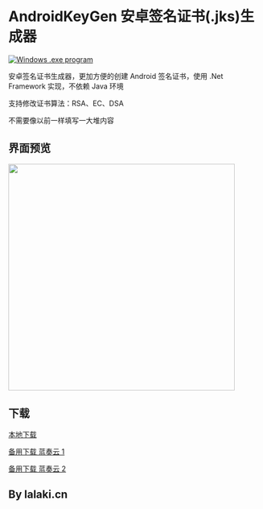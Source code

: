 # AndroidKeyGen 安卓签名证书(.jks)生成器

[![Windows .exe program](https://img.shields.io/badge/windows-.exe-0078D4?logo=windows)](https://ru.wikipedia.org/wiki/.EXE)

安卓签名证书生成器，更加方便的创建 Android 签名证书，使用 .Net Framework 实现，不依赖 Java 环境

支持修改证书算法：RSA、EC、DSA

不需要像以前一样填写一大堆内容

## 界面预览

<img src="https://cdn.jsdelivr.net/gh/lalakii/AndroidKeyGen/demo.png" width="450"/>

## 下载

[本地下载](https://github.com/lalakii/AndroidKeyGen/releases)

[备用下载 蓝奏云 1](https://a01.lanzout.com/iUf2H2c82zkf)

[备用下载 蓝奏云 2](https://a01.lanzoui.com/iUf2H2c82zkf)

## By lalaki.cn
